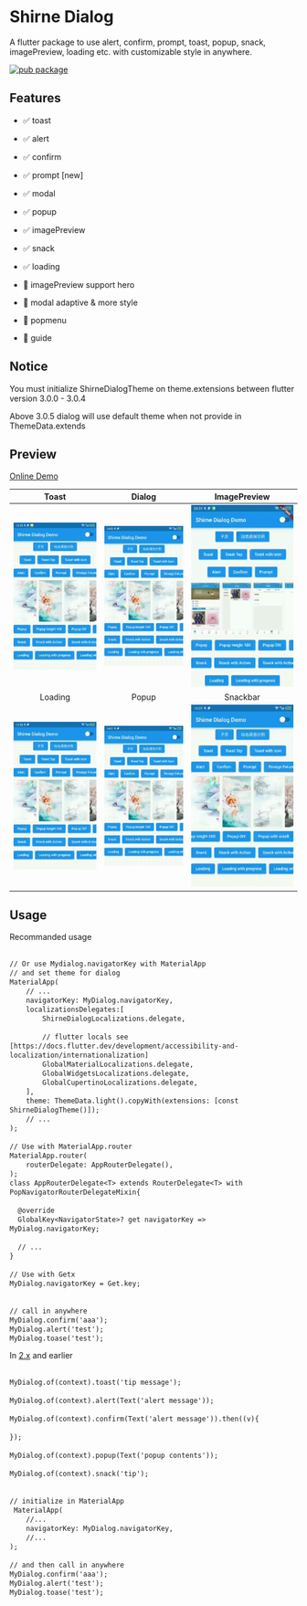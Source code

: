 # Shirne Dialog

A flutter package to use alert, confirm, prompt, toast, popup, snack, imagePreview, loading etc. with customizable style in anywhere.

<a href="https://pub.dev/packages/shirne_dialog">
    <img src="https://img.shields.io/pub/v/shirne_dialog.svg" alt="pub package" />
</a>

## Features

- ✅ toast
- ✅ alert
- ✅ confirm
- ✅ prompt [new]
- ✅ modal
- ✅ popup
- ✅ imagePreview
- ✅ snack
- ✅ loading


- 🚧 imagePreview support hero
- 🚧 modal adaptive & more style
- 🚧 popmenu
- 🚧 guide

## Notice

You must initialize ShirneDialogTheme on theme.extensions between flutter version 3.0.0 - 3.0.4

Above 3.0.5 dialog will use default theme when not provide in ThemeData.extends

## Preview

[Online Demo](https://shirne.github.io/dialog/)

|Toast|Dialog|ImagePreview|
|:-:|:-:|:-:|
|![toast](preview/toast.gif)|![dialog](preview/dialog.gif)|![imagePreview](preview/preview.gif)|
|Loading|Popup|Snackbar|
|![loading](preview/loading.gif)|![popup](preview/popup.gif)|![snack](preview/snack.gif)|


## Usage


Recommanded usage
```

// Or use Mydialog.navigatorKey with MaterialApp
// and set theme for dialog
MaterialApp(
    // ...
    navigatorKey: MyDialog.navigatorKey,
    localizationsDelegates:[
        ShirneDialogLocalizations.delegate,

        // flutter locals see [https://docs.flutter.dev/development/accessibility-and-localization/internationalization]
        GlobalMaterialLocalizations.delegate,
        GlobalWidgetsLocalizations.delegate,
        GlobalCupertinoLocalizations.delegate,
    ],
    theme: ThemeData.light().copyWith(extensions: [const ShirneDialogTheme()]);
    // ...
);

// Use with MaterialApp.router
MaterialApp.router(
    routerDelegate: AppRouterDelegate(),
);
class AppRouterDelegate<T> extends RouterDelegate<T> with PopNavigatorRouterDelegateMixin{
  
  @override
  GlobalKey<NavigatorState>? get navigatorKey => MyDialog.navigatorKey;

  // ...
}

// Use with Getx
MyDialog.navigatorKey = Get.key;
 

// call in anywhere
MyDialog.confirm('aaa');
MyDialog.alert('test');
MyDialog.toase('test');
```

In [2.x](https://pub.dev/packages/shirne_dialog2) and earlier
```

MyDialog.of(context).toast('tip message');

MyDialog.of(context).alert(Text('alert message'));

MyDialog.of(context).confirm(Text('alert message')).then((v){

});

MyDialog.of(context).popup(Text('popup contents'));

MyDialog.of(context).snack('tip');


// initialize in MaterialApp
 MaterialApp(
    //...
    navigatorKey: MyDialog.navigatorKey,
    //...
);

// and then call in anywhere
MyDialog.confirm('aaa');
MyDialog.alert('test');
MyDialog.toase('test');
```
